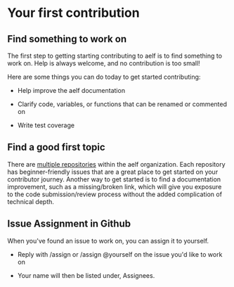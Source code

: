 # Your first contribution

## Find something to work on
 
The first step to getting starting contributing to aelf is to find something to work on. Help is always welcome, and no contribution is too small!

Here are some things you can do today to get started contributing:

- Help improve the aelf documentation

- Clarify code, variables, or functions that can be renamed or commented on

- Write test coverage

## Find a good first topic

There are [multiple repositories](https://github.com/AElfProject) within the aelf organization. Each repository has beginner-friendly issues that are a great place to get started on your contributor journey. Another way to get started is to find a documentation improvement, such as a missing/broken link, which will give you exposure to the code submission/review process without the added complication of technical depth.

## Issue Assignment in Github

When you've found an issue to work on, you can assign it to yourself.

- Reply with /assign or /assign @yourself on the issue you'd like to work on

- Your name will then be listed under, Assignees.

